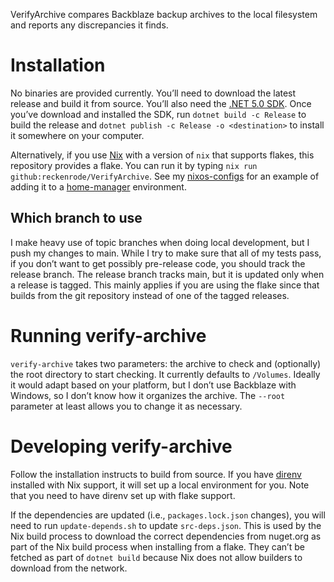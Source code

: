 VerifyArchive compares Backblaze backup archives to the local filesystem and reports any
discrepancies it finds.

# Installation

No binaries are provided currently.  You’ll need to download the latest release and build it from
source.  You’ll also need the [.NET 5.0 SDK][1].  Once you’ve download and installed the SDK, run
`dotnet build -c Release` to build the release and `dotnet publish -c Release -o <destination>` to
install it somewhere on your computer.

Alternatively, if you use [Nix][2] with a version of `nix` that supports flakes, this repository
provides a flake.  You can run it by typing `nix run github:reckenrode/VerifyArchive`.  See my
[nixos-configs][3] for an example of adding it to a [home-manager][4] environment.

## Which branch to use

I make heavy use of topic branches when doing local development, but I push my changes to main.
While I try to make sure that all of my tests pass, if you don’t want to get possibly pre-release
code, you should track the release branch.  The release branch tracks main, but it is updated only
when a release is tagged.  This mainly applies if you are using the flake since that builds from
the git repository instead of one of the tagged releases.

# Running verify-archive

`verify-archive` takes two parameters: the archive to check and (optionally) the root directory
to start checking.  It currently defaults to `/Volumes`.  Ideally it would adapt based on your
platform, but I don’t use Backblaze with Windows, so I don’t know how it organizes the archive.  The
`--root` parameter at least allows you to change it as necessary.

# Developing verify-archive

Follow the installation instructs to build from source.  If you have [direnv][5] installed with Nix
support, it will set up a local environment for you.  Note that you need to have direnv set up with
flake support.

If the dependencies are updated (i.e., `packages.lock.json` changes), you will need to run
`update-depends.sh` to update `src-deps.json`.  This is used by the Nix build process to download
the correct dependencies from nuget.org as part of the Nix build process when installing from a
flake.  They can’t be fetched as part of `dotnet build` because Nix does not allow builders to
download from the network.

[1]: https://dotnet.microsoft.com/download/dotnet/5.0
[2]: https://nixos.org
[3]: https://github.com/reckenrode/nixos-configs
[4]: https://github.com/nix-community/home-manager
[5]: https://direnv.net
